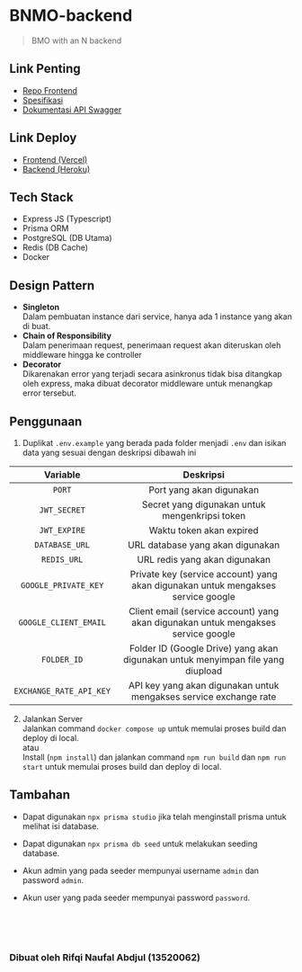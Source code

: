 # BNMO-backend

> BMO with an N backend

## Link Penting

- [Repo Frontend](https://github.com/rifqi2320/BNMO-frontend)
- [Spesifikasi](https://docs.google.com/document/u/2/d/e/2PACX-1vTXfRSh4yLUKN8n0cyRYWwZVF5hvNYPoj-wvOs35dQnrE3iclnVYUx9kUAq0-cZdXztN1nLKGgjBbAa/pub)
- [Dokumentasi API Swagger](https://app.swaggerhub.com/apis-docs/rifqi2320/BNM/1.0.0)

## Link Deploy

- [Frontend (Vercel)](https://bnmo-frontend.vercel.app/)
- [Backend (Heroku)](https://bnmo-backend.herokuapp.com/)

## Tech Stack

- Express JS (Typescript)
- Prisma ORM
- PostgreSQL (DB Utama)
- Redis (DB Cache)
- Docker

## Design Pattern

- <b>Singleton</b>  
  Dalam pembuatan instance dari service, hanya ada 1 instance yang akan di buat.
- <b>Chain of Responsibility</b>  
  Dalam penerimaan request, penerimaan request akan diteruskan oleh middleware hingga ke controller
- <b>Decorator</b>  
  Dikarenakan error yang terjadi secara asinkronus tidak bisa ditangkap oleh express, maka dibuat decorator middleware untuk menangkap error tersebut.

## Penggunaan

1. Duplikat `.env.example` yang berada pada folder menjadi `.env` dan isikan data yang sesuai dengan deskripsi dibawah ini

|        Variable         |                                     Deskripsi                                     |
| :---------------------: | :-------------------------------------------------------------------------------: |
|         `PORT`          |                             Port yang akan digunakan                              |
|      `JWT_SECRET`       |                  Secret yang digunakan untuk mengenkripsi token                   |
|      `JWT_EXPIRE`       |                             Waktu token akan expired                              |
|     `DATABASE_URL`      |                         URL database yang akan digunakan                          |
|       `REDIS_URL`       |                           URL redis yang akan digunakan                           |
|  `GOOGLE_PRIVATE_KEY`   | Private key (service account) yang akan digunakan untuk mengakses service google  |
|  `GOOGLE_CLIENT_EMAIL`  | Client email (service account) yang akan digunakan untuk mengakses service google |
|       `FOLDER_ID`       |  Folder ID (Google Drive) yang akan digunakan untuk menyimpan file yang diupload  |
| `EXCHANGE_RATE_API_KEY` |         API key yang akan digunakan untuk mengakses service exchange rate         |

2. Jalankan Server  
   Jalankan command `docker compose up` untuk memulai proses build dan deploy di local.  
    atau  
   Install (`npm install`) dan jalankan command `npm run build` dan `npm run start` untuk memulai proses build dan deploy di local.

## Tambahan

- Dapat digunakan `npx prisma studio` jika telah menginstall prisma untuk melihat isi database.

- Dapat digunakan `npx prisma db seed` untuk melakukan seeding database.

- Akun admin yang pada seeder mempunyai username `admin` dan password `admin`.

- Akun user yang pada seeder mempunyai password `password`.

<br/>
<br/>
<br/>

### <b>Dibuat oleh Rifqi Naufal Abdjul (13520062)</b>
